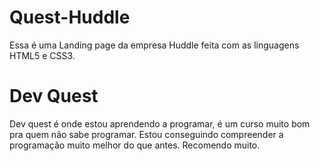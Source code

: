 # Quest-Huddle
Essa é uma Landing page da empresa Huddle feita com as linguagens HTML5 e CSS3.
# Dev Quest
Dev quest é onde estou aprendendo a programar, é um curso muito bom pra quem não sabe programar. Estou conseguindo compreender a programação muito melhor do que antes. Recomendo muito.
